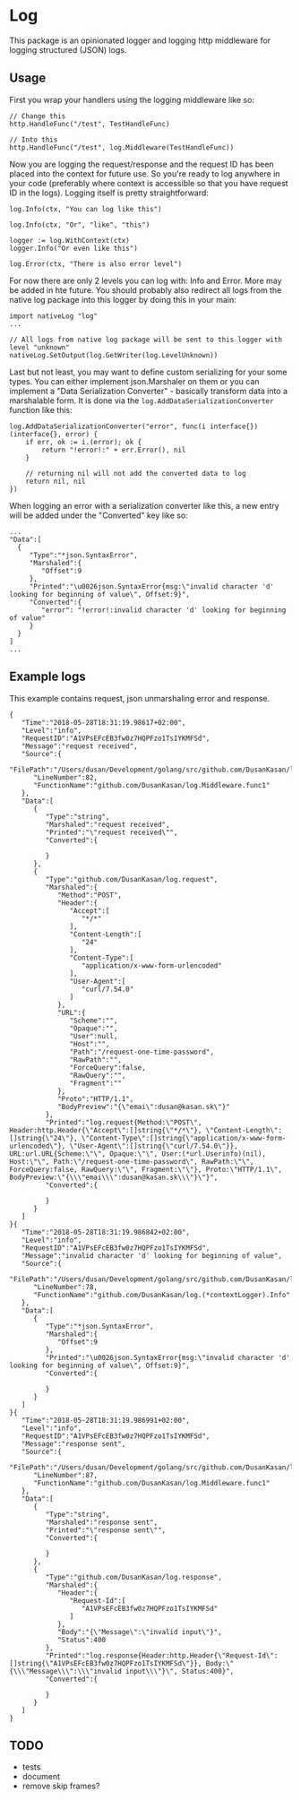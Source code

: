 # Log

This package is an opinionated logger and logging http middleware for logging structured (JSON) logs.

## Usage

First you wrap your handlers using the logging middleware like so:

```
// Change this
http.HandleFunc("/test", TestHandleFunc)

// Into this
http.HandleFunc("/test", log.Middleware(TestHandleFunc))
```

Now you are logging the request/response and the request ID has been placed into the context for future use. So you're ready to log anywhere in your code (preferably where context is accessible so that you have request ID in the logs). Logging itself is pretty straightforward:

```
log.Info(ctx, "You can log like this")

log.Info(ctx, "Or", "like", "this")

logger := log.WithContext(ctx)
logger.Info("Or even like this")

log.Error(ctx, "There is also error level")
```

 For now there are only 2 levels you can log with: Info and Error. More may be added in hte future. You should probably also redirect all logs from the native log package into this logger by doing this in your main:

 ```
 import nativeLog "log"
 ...

// All logs from native log package will be sent to this logger with level "unknown"
nativeLog.SetOutput(log.GetWriter(log.LevelUnknown))
 ```

Last but not least, you may want to define custom serializing for your some types. You can either implement json.Marshaler on them or you can implement a "Data Serialization Converter" - basically transform data into a marshalable form. It is done via the `log.AddDataSerializationConverter` function like this:

```
log.AddDataSerializationConverter("error", func(i interface{}) (interface{}, error) {
    if err, ok := i.(error); ok {
        return "!error!:" + err.Error(), nil
    }

    // returning nil will not add the converted data to log
    return nil, nil
})
```

When logging an error with a serialization converter like this, a new entry will be added under the "Converted" key like so:

```
...
"Data":[
  {
     "Type":"*json.SyntaxError",
     "Marshaled":{
        "Offset":9
     },
     "Printed":"\u0026json.SyntaxError{msg:\"invalid character 'd' looking for beginning of value\", Offset:9}",
     "Converted":{
        "error": "!error!:invalid character 'd' looking for beginning of value"
     }
  }
]
...
```

## Example logs

This example contains request, json unmarshaling error and response.

```
{
   "Time":"2018-05-28T18:31:19.98617+02:00",
   "Level":"info",
   "RequestID":"A1VPsEFcEB3fw0z7HQPFzo1TsIYKMFSd",
   "Message":"request received",
   "Source":{
      "FilePath":"/Users/dusan/Development/golang/src/github.com/DusanKasan/log/middleware.go",
      "LineNumber":82,
      "FunctionName":"github.com/DusanKasan/log.Middleware.func1"
   },
   "Data":[
      {
         "Type":"string",
         "Marshaled":"request received",
         "Printed":"\"request received\"",
         "Converted":{

         }
      },
      {
         "Type":"github.com/DusanKasan/log.request",
         "Marshaled":{
            "Method":"POST",
            "Header":{
               "Accept":[
                  "*/*"
               ],
               "Content-Length":[
                  "24"
               ],
               "Content-Type":[
                  "application/x-www-form-urlencoded"
               ],
               "User-Agent":[
                  "curl/7.54.0"
               ]
            },
            "URL":{
               "Scheme":"",
               "Opaque":"",
               "User":null,
               "Host":"",
               "Path":"/request-one-time-password",
               "RawPath":"",
               "ForceQuery":false,
               "RawQuery":"",
               "Fragment":""
            },
            "Proto":"HTTP/1.1",
            "BodyPreview":"{\"emai\":dusan@kasan.sk\"}"
         },
         "Printed":"log.request{Method:\"POST\", Header:http.Header{\"Accept\":[]string{\"*/*\"}, \"Content-Length\":[]string{\"24\"}, \"Content-Type\":[]string{\"application/x-www-form-urlencoded\"}, \"User-Agent\":[]string{\"curl/7.54.0\"}}, URL:url.URL{Scheme:\"\", Opaque:\"\", User:(*url.Userinfo)(nil), Host:\"\", Path:\"/request-one-time-password\", RawPath:\"\", ForceQuery:false, RawQuery:\"\", Fragment:\"\"}, Proto:\"HTTP/1.1\", BodyPreview:\"{\\\"emai\\\":dusan@kasan.sk\\\"}\"}",
         "Converted":{

         }
      }
   ]
}{
   "Time":"2018-05-28T18:31:19.986842+02:00",
   "Level":"info",
   "RequestID":"A1VPsEFcEB3fw0z7HQPFzo1TsIYKMFSd",
   "Message":"invalid character 'd' looking for beginning of value",
   "Source":{
      "FilePath":"/Users/dusan/Development/golang/src/github.com/DusanKasan/log/log.go",
      "LineNumber":78,
      "FunctionName":"github.com/DusanKasan/log.(*contextLogger).Info"
   },
   "Data":[
      {
         "Type":"*json.SyntaxError",
         "Marshaled":{
            "Offset":9
         },
         "Printed":"\u0026json.SyntaxError{msg:\"invalid character 'd' looking for beginning of value\", Offset:9}",
         "Converted":{

         }
      }
   ]
}{
   "Time":"2018-05-28T18:31:19.986991+02:00",
   "Level":"info",
   "RequestID":"A1VPsEFcEB3fw0z7HQPFzo1TsIYKMFSd",
   "Message":"response sent",
   "Source":{
      "FilePath":"/Users/dusan/Development/golang/src/github.com/DusanKasan/log/middleware.go",
      "LineNumber":87,
      "FunctionName":"github.com/DusanKasan/log.Middleware.func1"
   },
   "Data":[
      {
         "Type":"string",
         "Marshaled":"response sent",
         "Printed":"\"response sent\"",
         "Converted":{

         }
      },
      {
         "Type":"github.com/DusanKasan/log.response",
         "Marshaled":{
            "Header":{
               "Request-Id":[
                  "A1VPsEFcEB3fw0z7HQPFzo1TsIYKMFSd"
               ]
            },
            "Body":"{\"Message\":\"invalid input\"}",
            "Status":400
         },
         "Printed":"log.response{Header:http.Header{\"Request-Id\":[]string{\"A1VPsEFcEB3fw0z7HQPFzo1TsIYKMFSd\"}}, Body:\"{\\\"Message\\\":\\\"invalid input\\\"}\", Status:400}",
         "Converted":{

         }
      }
   ]
}
```

## TODO

- tests
- document
- remove skip frames?
